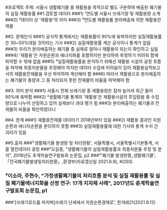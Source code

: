 #프로젝트 주제: 서울시 생활폐기물 중 재활용을 목적으로 별도 구분하여 배출된 폐기물의 실질 재활용률
##1.검토할 데이터
###1) ¹연도별 서울시 쓰레기량 및 재활용량 소계
###2) ²데이터 상 '재활용'의 의미
###3) ³연도별 재활용품 분리배출에 의한 재활용잔재물

##2. 문제인식
###1) 공식적 통계에서는 재활용률이 90%에 육박하지만 실질재활용률은 30~50%대일 것이라는 기사
###2) 실질재활용률 계산 공식이나 통계가 없음
###3) 우리가 분리배출하는 폐기물 중 실제로 얼마나 재활용이 되는지 확인하고 싶음
###4) '재활용'은 자원순환과 에너지화를 포함하지만 분리하여 측정하기 어려워 함께 파악할 수 밖에 없음
###5) ⁴실질재활용률을 분석하기 위해선 재활용 시설의 공정 흐름을 파악해 최종처분율을 추정해야 하지만 데이터 수집에 어려움이 있어 재활용실적보고서의 재활용잔재물을 우선 파악하여 계산해야 함
###6) 따라서 재활용으로 분리배출하는 폐기물의 총량과 그 중 처리되지 못한 잔재물의 비율을 파악해야 함

##3. 의미 분석
###1) 서울시 전체 쓰레기량 중 재활용량은 점차 높아져 최근 들어 90%에 육박함
###2) ²생활폐기물 통계의 '재활용'은 재활용시설의 투입량을 총 수집량으로 나누어 산정하고 있어 실제보다 과대 평가 됨
###3) 분리배출하는 폐기물과 잔재물의 비율을 확인하였더니 

##4. 한계
###1) 재활용잔재물 데이터가 2018년부터 있음
###2) 재활용 결과인 자원순환과 에너지순환을 분리하지 못함
###3) 실질재활용률에 대한 기사와 통계 수치 간 괴리가 있음 

##5.출처
###¹'생활폐기물 발생량 및 처리현황', 서울특별시, 서울특별시기본통계, 서울 열린데이터 광장
###²오길종, "생활폐기물의 실질재활용률과 최종처분율 추정 및 분석", 2018년도 추계학술연구발표회 논문집, p2
###³'폐기물 발생현황_생활폐기물',「전국폐기물발생및처리현황」,환경부(자료갱신일 2021.8.9), KOSIS
### ⁴이소라, 주현수, "가정생활폐기물의 처리흐름 분석 및 실질 재활용률 및 실질 폐기물에너지화율 산정 연구: 17개 지자체 사례", 2017년도 춘계학술연구발표회 논문집, p1
###'[쓰래기로드를 마치며]쓰레기 난세에서 자원순환경제로', 한겨레21(2021.8.12)
